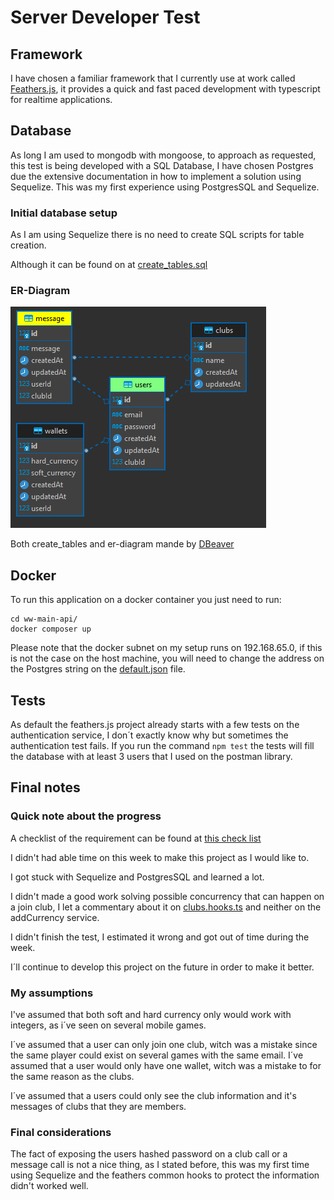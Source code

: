 <!-- @import "[TOC]" {cmd="toc" depthFrom=1 depthTo=6 orderedList=false} -->
# Server Developer Test
## Framework
I have chosen a familiar framework that I currently use at work called [Feathers.js](https://feathersjs.com/), it provides a quick and fast paced development with typescript for realtime applications.
## Database
As long I am used to mongodb with mongoose, to approach as requested, this test is being developed with a SQL Database, I have chosen Postgres due the extensive documentation in how to implement a solution using Sequelize.
This was my first experience using PostgresSQL and Sequelize.
### Initial database setup
As I am using Sequelize there is no need to create SQL scripts for table creation. 

Although it can be found on at [create_tables.sql](/assets/create_tables.sql)

### ER-Diagram
![er-diagram](/assets//er-diagram.png "ER-Diagram")

Both create_tables and er-diagram mande by [DBeaver](https://dbeaver.com/)
## Docker
To run this application on a docker container you just need to run: 
```
cd ww-main-api/
docker composer up
```
Please note that the docker subnet on my setup runs on 192.168.65.0, if this is not the case on the host machine, you will need to change the address on the Postgres string on the [default.json](/ww-main-api/config/default.json) file.
## Tests
As default the feathers.js project already starts with a few tests on the authentication service, I don´t exactly know why but sometimes the authentication test fails.
If you run the command ```npm test``` the tests will fill the database with at least 3 users that I used on the postman library.

## Final notes
### Quick note about the progress
A checklist of the requirement can be found at [this check list](/assets/requirements.checklist.md)

I didn't had able time on this week to make this project as I would like to.

I got stuck with Sequelize and PostgresSQL and learned a lot.

I didn't made a good work solving possible concurrency that can happen on a join club, I let a commentary about it on [clubs.hooks.ts](ww-main-api/src/services/clubs/clubs.hooks.ts) and neither on the addCurrency service.

I didn't finish the test, I estimated it wrong and got out of time during the week.

I´ll continue to develop this project on the future in order to make it better.

### My assumptions
I've assumed that both soft and hard currency only would work with integers, as i´ve seen on several mobile games.

I´ve assumed that a user can only join one club, witch was a mistake since the same player could exist on several games with the same email.
I´ve assumed that a user would only have one wallet, witch was a mistake to for the same reason as the clubs.

I´ve assumed that a users could only see the club information and it's messages of clubs that they are members.
### Final considerations
The fact of exposing the users hashed password on a club call or a message call is not a nice thing, as I stated before, this was my first time using Sequelize and the feathers common hooks to protect the information didn't worked well.